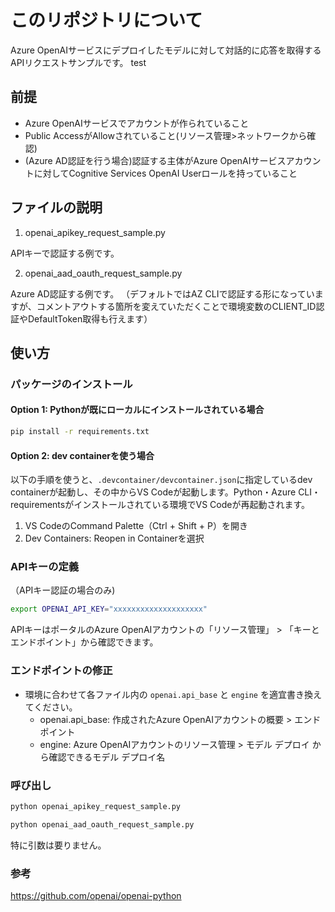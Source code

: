 # このリポジトリについて

Azure OpenAIサービスにデプロイしたモデルに対して対話的に応答を取得するAPIリクエストサンプルです。
test
## 前提

 * Azure OpenAIサービスでアカウントが作られていること
 * Public AccessがAllowされていること(リソース管理>ネットワークから確認)
 * (Azure AD認証を行う場合)認証する主体がAzure OpenAIサービスアカウントに対してCognitive Services OpenAI Userロールを持っていること

## ファイルの説明

1. openai_apikey_request_sample.py

APIキーで認証する例です。

2. openai_aad_oauth_request_sample.py

Azure AD認証する例です。
（デフォルトではAZ CLIで認証する形になっていますが、コメントアウトする箇所を変えていただくことで環境変数のCLIENT_ID認証やDefaultToken取得も行えます）

## 使い方

### パッケージのインストール
#### Option 1: Pythonが既にローカルにインストールされている場合
```bash
pip install -r requirements.txt
```
#### Option 2: dev containerを使う場合
以下の手順を使うと、`.devcontainer/devcontainer.json`に指定しているdev containerが起動し、その中からVS Codeが起動します。Python・Azure CLI・requirementsがインストールされている環境でVS Codeが再起動されます。
1. VS CodeのCommand Palette（Ctrl + Shift + P）を開き
2. Dev Containers: Reopen in Containerを選択

### APIキーの定義

（APIキー認証の場合のみ)
```bash
export OPENAI_API_KEY="xxxxxxxxxxxxxxxxxxxx"
```
APIキーはポータルのAzure OpenAIアカウントの「リソース管理」 > 「キーとエンドポイント」から確認できます。

### エンドポイントの修正

* 環境に合わせて各ファイル内の ``openai.api_base`` と ``engine`` を適宜書き換えてください。
  * openai.api_base: 作成されたAzure OpenAIアカウントの概要 > エンドポイント
  * engine: Azure OpenAIアカウントのリソース管理 > モデル デプロイ から確認できるモデル デプロイ名

### 呼び出し

```bash
python openai_apikey_request_sample.py
```

```bash
python openai_aad_oauth_request_sample.py
```

特に引数は要りません。

### 参考

https://github.com/openai/openai-python
